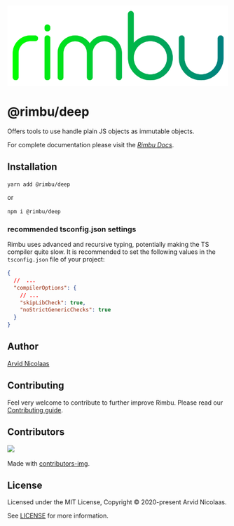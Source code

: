 <p align="center">
    <img src="../../assets/rimbu_logo.svg" />
</p>

# @rimbu/deep

Offers tools to use handle plain JS objects as immutable objects.

For complete documentation please visit the _[Rimbu Docs](http://rimbu.org/rimbu-core)_.

## Installation

`yarn add @rimbu/deep`

or

`npm i @rimbu/deep`

### recommended tsconfig.json settings

Rimbu uses advanced and recursive typing, potentially making the TS compiler quite slow. It is recommended to set the following values in the `tsconfig.json` file of your project:

```json
{
  //  ...
  "compilerOptions": {
    // ...
    "skipLibCheck": true,
    "noStrictGenericChecks": true
  }
}
```

## Author

[Arvid Nicolaas](https://github.com/vitoke)

## Contributing

Feel very welcome to contribute to further improve Rimbu. Please read our [Contributing guide](../../CONTRIBUTING.md).

## Contributors

<img src = "https://contrib.rocks/image?repo=vitoke/iternal"/>

Made with [contributors-img](https://contrib.rocks).

## License

Licensed under the MIT License, Copyright © 2020-present Arvid Nicolaas.

See [LICENSE](./LICENSE) for more information.
